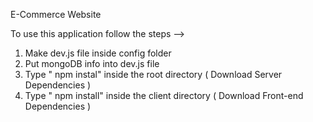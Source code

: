 E-Commerce Website                                                                                                 
                                                                                                                                                                       
To use this application follow the steps -->                                                                                                                                                                                                                                                                        
1. Make dev.js file inside config folder                                                             
2. Put mongoDB info into dev.js file                              
3. Type  " npm instal" inside the root directory  ( Download Server Dependencies ) 
4. Type " npm install" inside the client directory ( Download Front-end Dependencies ) 
                                                     
  

                  
  



      
   
